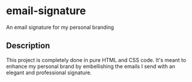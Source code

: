 # email-signature

An email signature for my personal branding

## Description

This project is completely done in pure HTML and CSS code. It's meant to enhance my personal brand by embellishing the emails I send with an elegant and professional signature.
